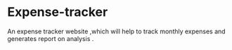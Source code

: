 # Expense-tracker
An expense tracker website ,which will help to track monthly expenses and generates report on analysis .

